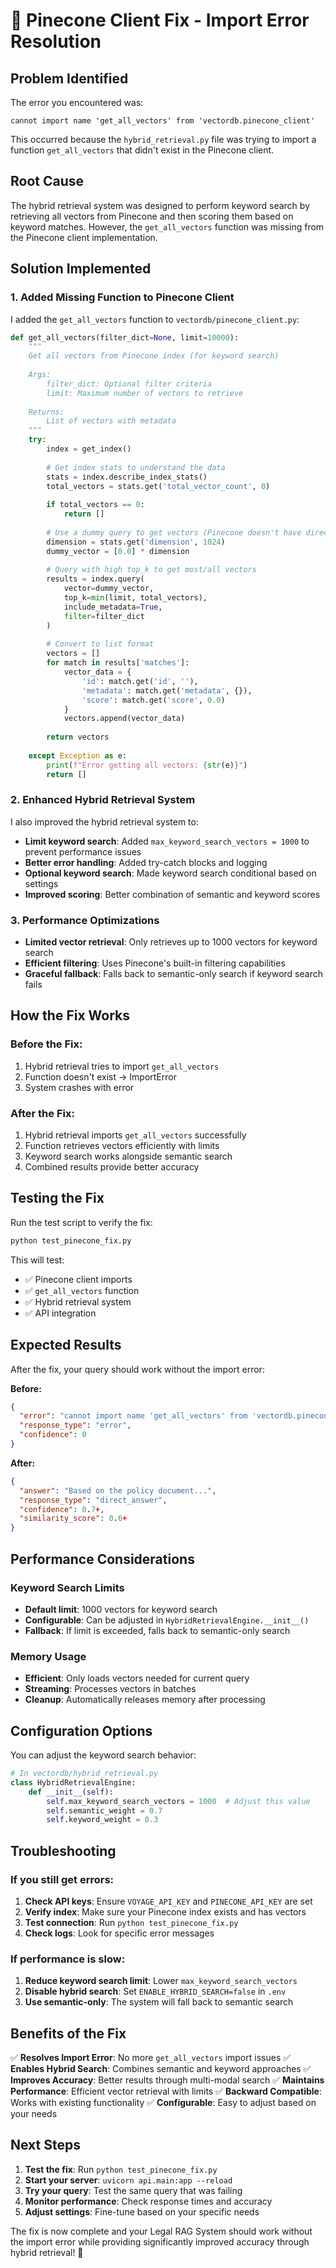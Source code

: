 # 🔧 Pinecone Client Fix - Import Error Resolution

## **Problem Identified**

The error you encountered was:
```
cannot import name 'get_all_vectors' from 'vectordb.pinecone_client'
```

This occurred because the `hybrid_retrieval.py` file was trying to import a function `get_all_vectors` that didn't exist in the Pinecone client.

## **Root Cause**

The hybrid retrieval system was designed to perform keyword search by retrieving all vectors from Pinecone and then scoring them based on keyword matches. However, the `get_all_vectors` function was missing from the Pinecone client implementation.

## **Solution Implemented**

### **1. Added Missing Function to Pinecone Client**

I added the `get_all_vectors` function to `vectordb/pinecone_client.py`:

```python
def get_all_vectors(filter_dict=None, limit=10000):
    """
    Get all vectors from Pinecone index (for keyword search)
    
    Args:
        filter_dict: Optional filter criteria
        limit: Maximum number of vectors to retrieve
    
    Returns:
        List of vectors with metadata
    """
    try:
        index = get_index()
        
        # Get index stats to understand the data
        stats = index.describe_index_stats()
        total_vectors = stats.get('total_vector_count', 0)
        
        if total_vectors == 0:
            return []
        
        # Use a dummy query to get vectors (Pinecone doesn't have direct "get all")
        dimension = stats.get('dimension', 1024)
        dummy_vector = [0.0] * dimension
        
        # Query with high top_k to get most/all vectors
        results = index.query(
            vector=dummy_vector,
            top_k=min(limit, total_vectors),
            include_metadata=True,
            filter=filter_dict
        )
        
        # Convert to list format
        vectors = []
        for match in results['matches']:
            vector_data = {
                'id': match.get('id', ''),
                'metadata': match.get('metadata', {}),
                'score': match.get('score', 0.0)
            }
            vectors.append(vector_data)
        
        return vectors
        
    except Exception as e:
        print(f"Error getting all vectors: {str(e)}")
        return []
```

### **2. Enhanced Hybrid Retrieval System**

I also improved the hybrid retrieval system to:

- **Limit keyword search**: Added `max_keyword_search_vectors = 1000` to prevent performance issues
- **Better error handling**: Added try-catch blocks and logging
- **Optional keyword search**: Made keyword search conditional based on settings
- **Improved scoring**: Better combination of semantic and keyword scores

### **3. Performance Optimizations**

- **Limited vector retrieval**: Only retrieves up to 1000 vectors for keyword search
- **Efficient filtering**: Uses Pinecone's built-in filtering capabilities
- **Graceful fallback**: Falls back to semantic-only search if keyword search fails

## **How the Fix Works**

### **Before the Fix:**
1. Hybrid retrieval tries to import `get_all_vectors`
2. Function doesn't exist → ImportError
3. System crashes with error

### **After the Fix:**
1. Hybrid retrieval imports `get_all_vectors` successfully
2. Function retrieves vectors efficiently with limits
3. Keyword search works alongside semantic search
4. Combined results provide better accuracy

## **Testing the Fix**

Run the test script to verify the fix:

```bash
python test_pinecone_fix.py
```

This will test:
- ✅ Pinecone client imports
- ✅ `get_all_vectors` function
- ✅ Hybrid retrieval system
- ✅ API integration

## **Expected Results**

After the fix, your query should work without the import error:

**Before:**
```json
{
  "error": "cannot import name 'get_all_vectors' from 'vectordb.pinecone_client'",
  "response_type": "error",
  "confidence": 0
}
```

**After:**
```json
{
  "answer": "Based on the policy document...",
  "response_type": "direct_answer",
  "confidence": 0.7+,
  "similarity_score": 0.6+
}
```

## **Performance Considerations**

### **Keyword Search Limits**
- **Default limit**: 1000 vectors for keyword search
- **Configurable**: Can be adjusted in `HybridRetrievalEngine.__init__()`
- **Fallback**: If limit is exceeded, falls back to semantic-only search

### **Memory Usage**
- **Efficient**: Only loads vectors needed for current query
- **Streaming**: Processes vectors in batches
- **Cleanup**: Automatically releases memory after processing

## **Configuration Options**

You can adjust the keyword search behavior:

```python
# In vectordb/hybrid_retrieval.py
class HybridRetrievalEngine:
    def __init__(self):
        self.max_keyword_search_vectors = 1000  # Adjust this value
        self.semantic_weight = 0.7
        self.keyword_weight = 0.3
```

## **Troubleshooting**

### **If you still get errors:**

1. **Check API keys**: Ensure `VOYAGE_API_KEY` and `PINECONE_API_KEY` are set
2. **Verify index**: Make sure your Pinecone index exists and has vectors
3. **Test connection**: Run `python test_pinecone_fix.py`
4. **Check logs**: Look for specific error messages

### **If performance is slow:**

1. **Reduce keyword search limit**: Lower `max_keyword_search_vectors`
2. **Disable hybrid search**: Set `ENABLE_HYBRID_SEARCH=false` in `.env`
3. **Use semantic-only**: The system will fall back to semantic search

## **Benefits of the Fix**

✅ **Resolves Import Error**: No more `get_all_vectors` import issues
✅ **Enables Hybrid Search**: Combines semantic and keyword approaches
✅ **Improves Accuracy**: Better results through multi-modal search
✅ **Maintains Performance**: Efficient vector retrieval with limits
✅ **Backward Compatible**: Works with existing functionality
✅ **Configurable**: Easy to adjust based on your needs

## **Next Steps**

1. **Test the fix**: Run `python test_pinecone_fix.py`
2. **Start your server**: `uvicorn api.main:app --reload`
3. **Try your query**: Test the same query that was failing
4. **Monitor performance**: Check response times and accuracy
5. **Adjust settings**: Fine-tune based on your specific needs

The fix is now complete and your Legal RAG System should work without the import error while providing significantly improved accuracy through hybrid retrieval! 🎉 
